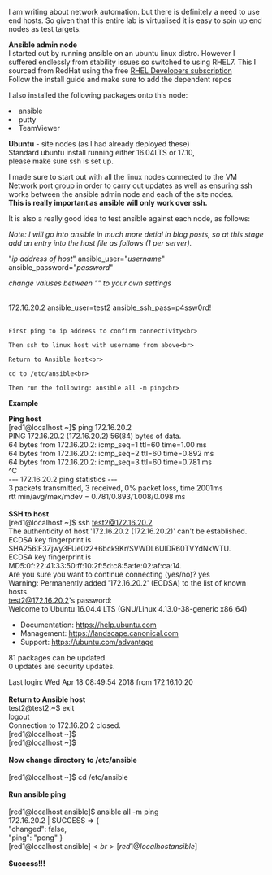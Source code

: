 I am writing about network automation. but there is definitely a need
to use end hosts. So given that this entire lab is virtualised it is
easy to spin up end nodes as test targets. 

<b>Ansible admin node</b><br>
I started out by running ansible on an ubuntu linux distro. However I
suffered endlessly from stability issues so switched to using RHEL7.
This I sourced from RedHat using the free 
<a href="https://developers.redhat.com/blog/2016/03/31/no-cost-rhel-developer-subscription-now-available/">RHEL Developers 
subscription</a>
<br>
Follow the install guide and make sure to add the dependent repos
   
I also installed the following packages onto this node:
<li>ansible</li>
<li>putty</li>
<li>TeamViewer</li>
    
<b>Ubuntu</b> - site nodes (as I had already deployed these)<br>
Standard ubuntu install running either 16.04LTS or 17.10, <br>
please make sure ssh is set up.

I made sure to start out with all the linux nodes connected to the
VM Network port group in order to carry out updates as well as ensuring
ssh works between the ansible admin node and each of the site nodes. <br>
<b>This is really important as ansible will only work over ssh.</b>
 
 It is also a really good idea to test ansible against each node, as
 follows:
 
 <i> Note: I will go into ansible in much more detial in blog posts, so at this stage 
 add an entry into the host file as follows (1 per server).</i>
 
 "<i>ip address of host</i>" ansible_user="<i>username</i>" ansible_password="<i>password</i>"<br>
   
 <i>change valuses between "" to your own settings</i><br>
   
 <br>   
 172.16.20.2 ansible_user=test2 ansible_ssh_pass=p4ssw0rd!<br><br>
   
    First ping to ip address to confirm connectivity<br>
    
    Then ssh to linux host with username from above<br>
    
    Return to Ansible host<br>
    
    cd to /etc/ansible<br>
    
    Then run the following: ansible all -m ping<br>

<b>Example</b><br>

<b>Ping host</b><br>
[red1@localhost ~]$ ping 172.16.20.2<br>
PING 172.16.20.2 (172.16.20.2) 56(84) bytes of data.<br>
64 bytes from 172.16.20.2: icmp_seq=1 ttl=60 time=1.00 ms<br>
64 bytes from 172.16.20.2: icmp_seq=2 ttl=60 time=0.892 ms<br>
64 bytes from 172.16.20.2: icmp_seq=3 ttl=60 time=0.781 ms<br>
^C<br>
--- 172.16.20.2 ping statistics ---<br>
3 packets transmitted, 3 received, 0% packet loss, time 2001ms<br>
rtt min/avg/max/mdev = 0.781/0.893/1.008/0.098 ms<br>
<br>
<b>SSH to host</b><br>
[red1@localhost ~]$ ssh test2@172.16.20.2<br>
The authenticity of host '172.16.20.2 (172.16.20.2)' can't be established.<br>
ECDSA key fingerprint is SHA256:F3Zjwy3FUe0z2+6bck9Kr/SVWDL6UlDR60TVYdNkWTU.<br>
ECDSA key fingerprint is MD5:0f:22:41:33:50:ff:10:2f:5d:c8:5a:fe:02:af:ca:14.<br>
Are you sure you want to continue connecting (yes/no)? yes<br>
Warning: Permanently added '172.16.20.2' (ECDSA) to the list of known hosts.<br>
test2@172.16.20.2's password: <br>
Welcome to Ubuntu 16.04.4 LTS (GNU/Linux 4.13.0-38-generic x86_64)

 * Documentation:  https://help.ubuntu.com
 * Management:     https://landscape.canonical.com
 * Support:        https://ubuntu.com/advantage

81 packages can be updated.<br>
0 updates are security updates.

Last login: Wed Apr 18 08:49:54 2018 from 172.16.10.20<br>
<br>
<b>Return to Ansible host</b><br>
test2@test2:~$ exit<br>
logout<br>
Connection to 172.16.20.2 closed.<br>
[red1@localhost ~]$ <br>
[red1@localhost ~]$ <br>
<br>
<b> Now change directory to /etc/ansible</b><br>
<br>
[red1@localhost ~]$ cd /etc/ansible<br>
<br>
<b>Run ansible ping</b><br>
<br>
[red1@localhost ansible]$ ansible all -m ping<br>
172.16.20.2 | SUCCESS => {<br>
    "changed": false, <br>
    "ping": "pong"
}<br>
[red1@localhost ansible]$<br> 
[red1@localhost ansible]$ <br>
<br>
<b>Success!!!</b>
<br>
